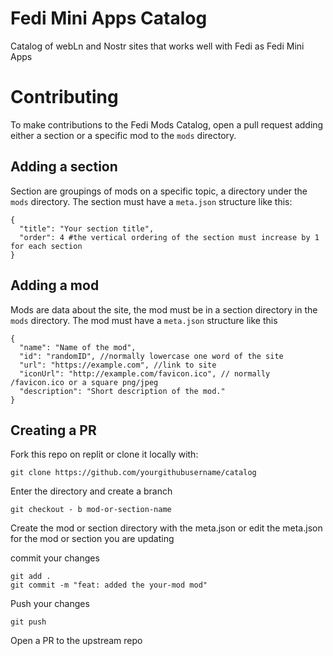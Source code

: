 # Fedi Mini Apps Catalog

Catalog of webLn and Nostr sites that works well with Fedi as Fedi Mini Apps

# Contributing

To make contributions to the Fedi Mods Catalog, open a pull request adding either a section or a specific mod to the `mods` directory.

## Adding a section 

Section are groupings of mods on a specific topic, a directory under the `mods` directory. The section must have a `meta.json` structure like this:

```
{
  "title": "Your section title",
  "order": 4 #the vertical ordering of the section must increase by 1 for each section
}
```

## Adding a mod

Mods are data about the site, the mod must be in a section directory in the `mods` directory. The mod must have a `meta.json` structure like this

```
{
  "name": "Name of the mod",
  "id": "randomID", //normally lowercase one word of the site
  "url": "https://example.com", //link to site
  "iconUrl": "http://example.com/favicon.ico", // normally /favicon.ico or a square png/jpeg
  "description": "Short description of the mod."
}
```

## Creating a PR

Fork this repo on replit or clone it locally with: 

```
git clone https://github.com/yourgithubusername/catalog
```

Enter the directory and create a branch 

```
git checkout - b mod-or-section-name
```

Create the mod or section directory with the meta.json or edit the meta.json for the mod or section you are updating 

commit your changes 
```
git add . 
git commit -m "feat: added the your-mod mod"
```

Push your changes 
```
git push 
```

Open a PR to the upstream repo
